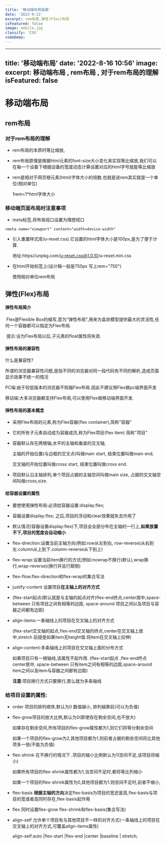 ```yaml
---
title: '移动端布局指南'
date: '2022-9-22'
excerpt: rem布局,弹性(FIex)布局
isFeatured: false
image: mobile.jpg
classify: 'CSS'
codeDemo: 
---
```


---
title: '移动端布局'
date: '2022-8-16 10:56'
image:
excerpt: 移动端布局 , rem布局 , 对于rem布局的理解
isFeatured: false
---

# 移动端布局

## rem布局

### 对于rem布局的理解

- rem布局的本质时等比缩放,

- rem布局原理是根据html元素的font-size大小变化来实现等比缩放,我们可以在每一个设备下根据设备的宽度动态计算设置对应的html字号就能等比缩放

- rem是相对于网页根元素(html)字体大小的倍数,也就是说rem其实就是一个单位(相对单位)

  1rem=1*html字体大小

### 移动端页面布局时注意事项

- meta标签,将布局视口设置为理想视口

```
<meta name="viewport" content="width=device-width"
```

- 引入重置样式库(u-reset.css).它设置的html字体大小是100px,是为了便于计算.

  地址:https//unpkg.com/u-reset.css@1.0.10/u-reset.min.css

- 在html开始标签上(设计稿一般是750px  写上rem="750")

  使用相对单位rem布局

## 弹性(FIex)布局

#### 弹性布局简介

​	Flex是Flexible Box的缩写,意为"弹性布局",用来为盒状模型提供最大的灵活性,任何一个容器都可以指定为Flex布局.

​	提示:设为Flex布局以后,子元素的float属性将失效.

#### 弹性布局的兼容性

什么是兼容性?

​	所谓的浏览器兼容性问题,是指不同的浏览器对同一段代码有不同的解析,造成页面显示效果不统一的情况

PC端:由于较低版本的浏览器不知福Flex布局.因此不建议用Flex做pc端界面开发

移动端:大多浏览器都支持Flex布局,可以使用Flex做移动端界面开发.

#### 弹性布局的基本概念

- 采用Flex布局的元素,称为Flex容器(flex container),简称"容器"

- 它的所有子元素自动成为容器成员,称为Flex项目(flex item) 简称"项目"

- 容器默认存在两根轴,水平的主轴和垂直的交叉轴,

  主轴的开始位置(与边框的交叉点)叫做main start, 结束位置叫做main end;

  交叉轴的开始位置叫做cross start, 结束位置叫做cross end.

- 项目默认沿主轴排列,单个项目占据的主轴空间叫做main size, 占据的交叉轴空间叫做cross,size.

#### 给容器设置的属性

- 要想使用弹性布局:必须给容器设置:display:flex;

- 容器设置display:flex; 之后,项目的浮动和clear效果就失去作用了

- 默认情况(容器设置display:flex)下,项目会全部分布在主轴的一行上,**如果放置不下,项目的宽度会自动缩小**

- flex-direction:设置当前主轴方向(例如:row从左到右, row-reverse)从右到左.column从上到下.column-reverse从下到上)

- flex-wrap:设置当前item换行的方式(例如:nowrap不换行(默认),wrap换行,wrap-reverse)(换行并且行颠倒)

- flex-flow:flex-direction和flex-wrap的集合写法

- justify-content 设置项目**在主轴上的对齐方式**

- (flex-start起点(默认就是与主轴的起点对齐)flex-end终点,center居中,space-between 只有项目之间有相等的边距, space-around  项目之间以及项目与容器之间都有边距)

- align-items:一条轴线上的项目在交叉轴上的对齐方式

  (flex-start交叉轴的起点,flex-end交叉轴的终点,center在交叉轴上居中,stretch 前提是如果item无height值.将item在交叉轴上拉伸)

- align-content:多条轴线上的项目在交叉轴上面的分布方式

  如果项目只有一根轴线,该属性不起作用. (flex-start起点 ,flex-end终点 center居中, space-between 只有item之间有相等的边距,space-around item之间以及item与容器之间都有边距)

  **注意**:项目换行方式只要换行,那么就为多条轴线

### 给项目设置的属性:

- order 项目的排列顺序,默认为0 数值越小, 排列越靠前(可以为负值)

- flex-grow项目的放大比例,默认为0(即使存在剩余空间,也不放大)

  如果存在剩余空间,所有项目的flex-grow属性都为1,则它们将等分剩余空间

  如果一个项目的flex-grow为2,其他项目都为1,则前者占据的剩余空间将比其他项多一倍(不能为负值)

- flex-shrink 在不换行的情况下 ,项目的缩小比例默认为1(空间不足,该项目将缩小)

  如果所有项目的flex-shrink属性都为1,当空间不足时,都将等比列缩小

  如果一个项目的flex-shrink属性为0,其他项目都为1.则空间不足时,前者不缩小,

- flex-basis **根据主轴的方向**决定flex-basis为项目的宽还是高,flex-basis与项目的宽或者高同时存在,flex-basis起作用

- flex 同时设置flex-grow flex-shrink和flex-basis(集合写法)

- align-self 允许单个项目有与其他项目不一样的对齐方式(一条轴线上的项目在交叉轴上的对齐方式,可覆盖align-items属性)

  align-self:auto  |flex-start  |flex-end  |center  |baseline | stretch;  

  